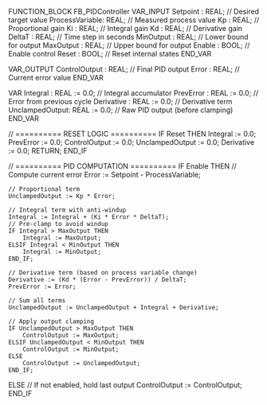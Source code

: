 FUNCTION_BLOCK FB_PIDController
VAR_INPUT
    Setpoint       : REAL;     // Desired target value
    ProcessVariable: REAL;     // Measured process value
    Kp             : REAL;     // Proportional gain
    Ki             : REAL;     // Integral gain
    Kd             : REAL;     // Derivative gain
    DeltaT         : REAL;     // Time step in seconds
    MinOutput      : REAL;     // Lower bound for output
    MaxOutput      : REAL;     // Upper bound for output
    Enable         : BOOL;     // Enable control
    Reset          : BOOL;     // Reset internal states
END_VAR

VAR_OUTPUT
    ControlOutput  : REAL;     // Final PID output
    Error          : REAL;     // Current error value
END_VAR

VAR
    Integral       : REAL := 0.0;      // Integral accumulator
    PrevError      : REAL := 0.0;      // Error from previous cycle
    Derivative     : REAL := 0.0;      // Derivative term
    UnclampedOutput: REAL := 0.0;      // Raw PID output (before clamping)
END_VAR

// ========== RESET LOGIC ==========
IF Reset THEN
    Integral := 0.0;
    PrevError := 0.0;
    ControlOutput := 0.0;
    UnclampedOutput := 0.0;
    Derivative := 0.0;
    RETURN;
END_IF

// ========== PID COMPUTATION ==========
IF Enable THEN
    // Compute current error
    Error := Setpoint - ProcessVariable;

    // Proportional term
    UnclampedOutput := Kp * Error;

    // Integral term with anti-windup
    Integral := Integral + (Ki * Error * DeltaT);
    // Pre-clamp to avoid windup
    IF Integral > MaxOutput THEN
        Integral := MaxOutput;
    ELSIF Integral < MinOutput THEN
        Integral := MinOutput;
    END_IF;

    // Derivative term (based on process variable change)
    Derivative := (Kd * (Error - PrevError)) / DeltaT;
    PrevError := Error;

    // Sum all terms
    UnclampedOutput := UnclampedOutput + Integral + Derivative;

    // Apply output clamping
    IF UnclampedOutput > MaxOutput THEN
        ControlOutput := MaxOutput;
    ELSIF UnclampedOutput < MinOutput THEN
        ControlOutput := MinOutput;
    ELSE
        ControlOutput := UnclampedOutput;
    END_IF;
ELSE
    // If not enabled, hold last output
    ControlOutput := ControlOutput;
END_IF
